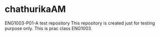 # chathurikaAM
ENG1003-P01-A test repository
This repository is created just for testing purpose only. This is prac class ENG1003.
